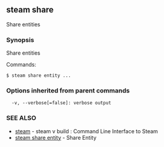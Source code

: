 ## steam share

Share entities

### Synopsis


Share entities

Commands:

    $ steam share entity ...

### Options inherited from parent commands

```
  -v, --verbose[=false]: verbose output
```

### SEE ALSO
* [steam](steam.md)	 - steam v build : Command Line Interface to Steam
* [steam share entity](steam_share_entity.md)	 - Share Entity

